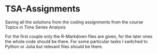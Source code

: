 # TSA-Assignments

Saving all the solutions from the coding assignments from the course Topics in Time Series Analysis

For the first couple only the R-Markdown files are given, for the later ones the whole code should be there. For some particular tasks I switched to Python or Julia but relevant files should be there.